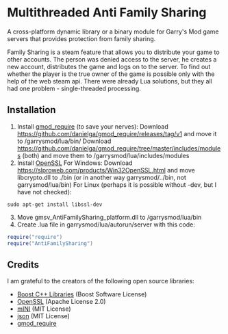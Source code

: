 # Multithreaded Anti Family Sharing

A cross-platform dynamic library or a binary module for Garry's Mod game servers that provides protection from family sharing.

Family Sharing is a steam feature that allows you to distribute your game to other accounts. The person was denied access to the server, he creates a new account, distributes the game and logs on to the server. To find out whether the player is the true owner of the game is possible only with the help of the web steam api. There were already Lua solutions, but they all had one problem - single-threaded processing.

## Installation

1. Install [gmod_require](https://github.com/danielga/gmod_require) (to save your nerves):
Download https://github.com/danielga/gmod_require/releases/tag/v1 and move it to /garrysmod/lua/bin/
Download https://github.com/danielga/gmod_require/tree/master/includes/modules (both) and move them to /garrysmod/lua/includes/modules
2. Install [OpenSSL](https://www.openssl.org/)
For Windows:
Download https://slproweb.com/products/Win32OpenSSL.html and move libcrypto.dll to ./bin (or in another way garrysmod/../bin, not garrysmod/lua/bin)
For Linux (perhaps it is possible without -dev, but I have not checked):
```
sudo apt-get install libssl-dev
```
3. Move gmsv_AntiFamilySharing_platform.dll to /garrysmod/lua/bin
4. Create .lua file in garrysmod/lua/autorun/server with this code:
```lua
require("require")
require("AntiFamilySharing")
```

## Credits
I am grateful to the creators of the following open source libraries:
  - [Boost C++ Libraries](http://www.boost.org/) (Boost Software License)
  - [OpenSSL](https://www.openssl.org/) (Apache License 2.0)
  - [mINI](https://github.com/pulzed/mINI) (MIT License)
  - [json](https://github.com/nlohmann/json) (MIT License)
  - [gmod_require](https://github.com/danielga/gmod_require)
